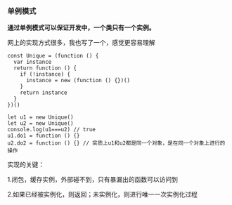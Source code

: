 ### 单例模式

**通过单例模式可以保证开发中，一个类只有一个实例。**

网上的实现方式很多，我也写了一个，感觉更容易理解

```
const Unique = (function () {
  var instance
  return function () {
    if (!instance) {
      instance = new (function () {})()
    }
    return instance
  }
})()

let u1 = new Unique()
let u2 = new Unique()
console.log(u1===u2) // true
u1.do1 = function () {}
u2.do2 = function () {} // 实质上u1和u2都是同一个对象，是在同一个对象上进行的操作
```

实现的关键：

1.闭包，缓存实例，外部碰不到，只有暴漏出的函数可以访问到

2.如果已经被实例化，则返回；未实例化，则进行唯一一次实例化过程